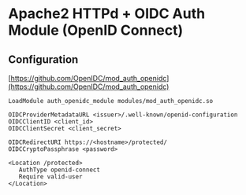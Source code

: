 # Apache2 HTTPd + OIDC Auth Module (OpenID Connect)

## Configuration
[https://github.com/OpenIDC/mod_auth_openidc](https://github.com/OpenIDC/mod_auth_openidc)

```
LoadModule auth_openidc_module modules/mod_auth_openidc.so

OIDCProviderMetadataURL <issuer>/.well-known/openid-configuration
OIDCClientID <client_id>
OIDCClientSecret <client_secret>

OIDCRedirectURI https://<hostname>/protected/
OIDCCryptoPassphrase <password>

<Location /protected>
   AuthType openid-connect
   Require valid-user
</Location>
```
